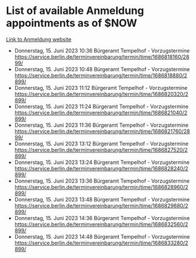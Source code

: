 # List of available Anmeldung appointments as of $NOW
[Link to Anmeldung website](https://service.berlin.de/terminvereinbarung/termin/tag.php?termin=1&anliegen[]=120686&dienstleisterlist=122210,122217,327316,122219,327312,122227,327314,122231,327346,122243,327348,122254,122252,329742,122260,329745,122262,329748,122271,327278,122273,327274,122277,327276,330436,122280,327294,122282,327290,122284,327292,122291,327270,122285,327266,122286,327264,122296,327268,150230,329760,122297,327286,122294,327284,122312,329763,122314,329775,122304,327330,122311,327334,122309,327332,317869,122281,327352,122279,329772,122283,122276,327324,122274,327326,122267,329766,122246,327318,122251,327320,122257,327322,122208,327298,122226,327300&herkunft=http%3A%2F%2Fservice.berlin.de%2Fdienstleistung%2F120686%2F)
- Donnerstag, 15. Juni 2023 10:36 Bürgeramt Tempelhof - Vorzugstermine https://service.berlin.de/terminvereinbarung/termin/time/1686818160/2899/
- Donnerstag, 15. Juni 2023 10:48 Bürgeramt Tempelhof - Vorzugstermine https://service.berlin.de/terminvereinbarung/termin/time/1686818880/2899/
- Donnerstag, 15. Juni 2023 11:12 Bürgeramt Tempelhof - Vorzugstermine https://service.berlin.de/terminvereinbarung/termin/time/1686820320/2899/
- Donnerstag, 15. Juni 2023 11:24 Bürgeramt Tempelhof - Vorzugstermine https://service.berlin.de/terminvereinbarung/termin/time/1686821040/2899/
- Donnerstag, 15. Juni 2023 11:36 Bürgeramt Tempelhof - Vorzugstermine https://service.berlin.de/terminvereinbarung/termin/time/1686821760/2899/
- Donnerstag, 15. Juni 2023 13:12 Bürgeramt Tempelhof - Vorzugstermine https://service.berlin.de/terminvereinbarung/termin/time/1686827520/2899/
- Donnerstag, 15. Juni 2023 13:24 Bürgeramt Tempelhof - Vorzugstermine https://service.berlin.de/terminvereinbarung/termin/time/1686828240/2899/
- Donnerstag, 15. Juni 2023 13:36 Bürgeramt Tempelhof - Vorzugstermine https://service.berlin.de/terminvereinbarung/termin/time/1686828960/2899/
- Donnerstag, 15. Juni 2023 13:48 Bürgeramt Tempelhof - Vorzugstermine https://service.berlin.de/terminvereinbarung/termin/time/1686829680/2899/
- Donnerstag, 15. Juni 2023 14:36 Bürgeramt Tempelhof - Vorzugstermine https://service.berlin.de/terminvereinbarung/termin/time/1686832560/2899/
- Donnerstag, 15. Juni 2023 14:48 Bürgeramt Tempelhof - Vorzugstermine https://service.berlin.de/terminvereinbarung/termin/time/1686833280/2899/
